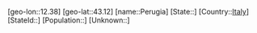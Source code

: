 ﻿---
location: [43.12,12.38]
type: City
tags:
- geo/City


SpocWebEntityId: 33315
isDeleted: false
confidential: public

---
[geo-lon::12.38]
[geo-lat::43.12]
[name::Perugia]
[State::]
[Country::[Italy](geo/Continent/Europe/Italy.md)]
[StateId::]
[Population::]
[Unknown::]

